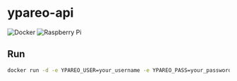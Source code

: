 # ypareo-api

![Docker](https://img.shields.io/badge/docker-%230db7ed.svg?style=for-the-badge&logo=docker&logoColor=white)
![Raspberry Pi](https://img.shields.io/badge/-RaspberryPi-C51A4A?style=for-the-badge&logo=Raspberry-Pi)

## Run

```bash
docker run -d -e YPAREO_USER=your_username -e YPAREO_PASS=your_password -e YPAREO_DOMAIN=your_domain -e DISCORD_WEBHOOK=your_webhook --rm thomasrocket/ypareo-api
```
